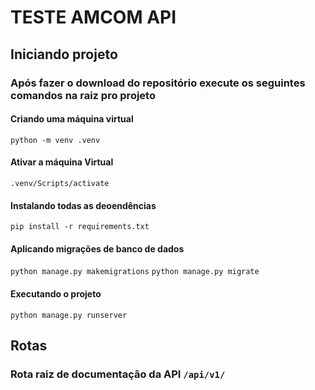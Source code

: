 # TESTE AMCOM API

## Iniciando projeto

### Após fazer o download do repositório execute os seguintes comandos na raiz pro projeto
#### Criando uma máquina virtual
```` python -m venv .venv ```` 

#### Ativar a máquina Virtual
```` .venv/Scripts/activate ````

#### Instalando todas as deoendências
```` pip install -r requirements.txt ````

#### Aplicando migrações de banco de dados
```` python manage.py makemigrations ````
```` python manage.py migrate ````

#### Executando o projeto
```` python manage.py runserver ````

## Rotas
### Rota raiz de documentação da API ``/api/v1/``

